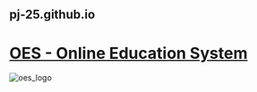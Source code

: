 ## pj-25.github.io
# <a href="https://pj-25.github.io/onlineEducationSystem/" target="_blank">OES - Online Education System</a>
![oes_logo](https://raw.githubusercontent.com/pj-25/pj-25.github.io/main/res/images/OESlogo.jpg)
